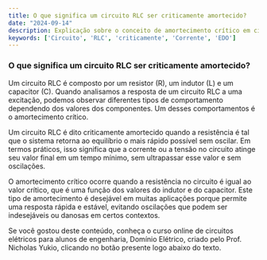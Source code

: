 ```yaml
---
title: O que significa um circuito RLC ser criticamente amortecido?
date: "2024-09-14"
description: Explicação sobre o conceito de amortecimento crítico em circuitos RLC.
keywords: ['Circuito', 'RLC', 'criticamente', 'Corrente', 'EDO']
---
```


### O que significa um circuito RLC ser criticamente amortecido?

Um circuito RLC é composto por um resistor (R), um indutor (L) e um capacitor (C). Quando analisamos a resposta de um circuito RLC a uma excitação, podemos observar diferentes tipos de comportamento dependendo dos valores dos componentes. Um desses comportamentos é o amortecimento crítico.

Um circuito RLC é dito criticamente amortecido quando a resistência é tal que o sistema retorna ao equilíbrio o mais rápido possível sem oscilar. Em termos práticos, isso significa que a corrente ou a tensão no circuito atinge seu valor final em um tempo mínimo, sem ultrapassar esse valor e sem oscilações.

O amortecimento crítico ocorre quando a resistência no circuito é igual ao valor crítico, que é uma função dos valores do indutor e do capacitor. Este tipo de amortecimento é desejável em muitas aplicações porque permite uma resposta rápida e estável, evitando oscilações que podem ser indesejáveis ou danosas em certos contextos.

Se você gostou deste conteúdo, conheça o curso online de circuitos elétricos para alunos de engenharia, Domínio Elétrico, criado pelo Prof. Nicholas Yukio, clicando no botão presente logo abaixo do texto.